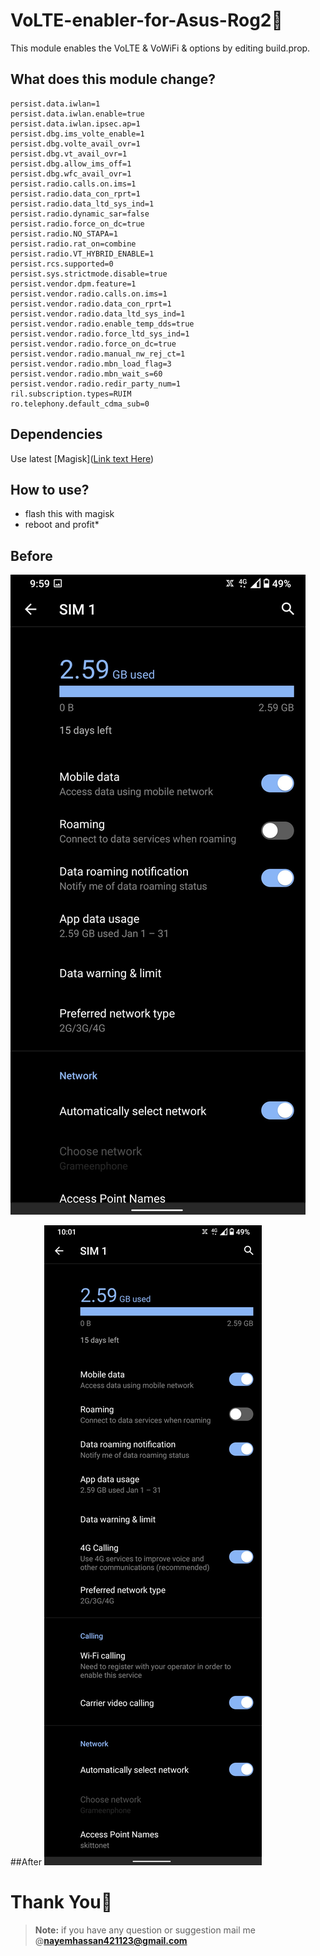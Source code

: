 # VoLTE-enabler-for-Asus-Rog2🍉
This module enables the VoLTE &amp; VoWiFi &amp; options by editing build.prop.

## What does this module change?
    persist.data.iwlan=1
    persist.data.iwlan.enable=true
    persist.data.iwlan.ipsec.ap=1
    persist.dbg.ims_volte_enable=1
    persist.dbg.volte_avail_ovr=1
    persist.dbg.vt_avail_ovr=1
    persist.dbg.allow_ims_off=1
    persist.dbg.wfc_avail_ovr=1
    persist.radio.calls.on.ims=1
    persist.radio.data_con_rprt=1
    persist.radio.data_ltd_sys_ind=1
    persist.radio.dynamic_sar=false
    persist.radio.force_on_dc=true
    persist.radio.NO_STAPA=1
    persist.radio.rat_on=combine
    persist.radio.VT_HYBRID_ENABLE=1
    persist.rcs.supported=0
    persist.sys.strictmode.disable=true
    persist.vendor.dpm.feature=1
    persist.vendor.radio.calls.on.ims=1
    persist.vendor.radio.data_con_rprt=1
    persist.vendor.radio.data_ltd_sys_ind=1
    persist.vendor.radio.enable_temp_dds=true
    persist.vendor.radio.force_ltd_sys_ind=1
    persist.vendor.radio.force_on_dc=true
    persist.vendor.radio.manual_nw_rej_ct=1
    persist.vendor.radio.mbn_load_flag=3
    persist.vendor.radio.mbn_wait_s=60
    persist.vendor.radio.redir_party_num=1
    ril.subscription.types=RUIM
    ro.telephony.default_cdma_sub=0
    
## Dependencies
Use latest [Magisk]([Link text Here](https://link-url-here.org))

## How to use?
 - flash this with magisk
 - reboot and profit*

## Before 
![](https://github.com/Nayemhasan/VoLTE-enabler-for-Asus-Rog2/blob/main/pics/before.jpg)

##After
![](https://github.com/Nayemhasan/VoLTE-enabler-for-Asus-Rog2/blob/main/pics/after.jpg)

# Thank You🍉
> **Note:** if you have any question or suggestion mail me @**nayemhassan421123@gmail.com** 
